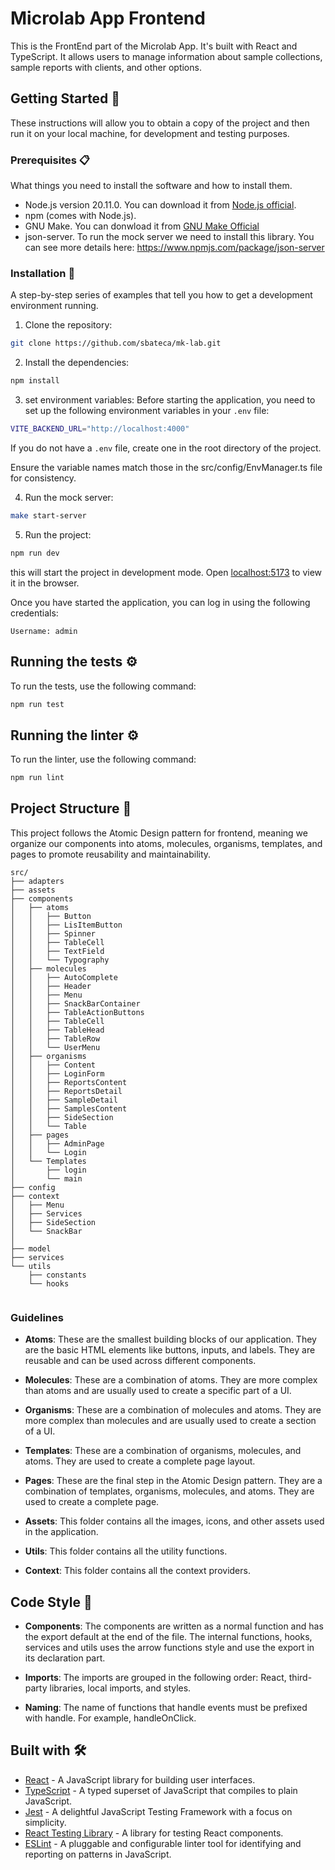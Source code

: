 # Microlab App Frontend

This is the FrontEnd part of the Microlab App. It's built with React and TypeScript. It allows users to manage information about sample collections, sample reports with clients, and other options.

## Getting Started 🚀

These instructions will allow you to obtain a copy of the project and then run it on your local machine, for development and testing purposes.

### Prerequisites 📋

What things you need to install the software and how to install them.

- Node.js version 20.11.0. You can download it from [Node.js official](https://nodejs.org/).
- npm (comes with Node.js).
- GNU Make. You can donwload it from [GNU Make Official](https://www.gnu.org/software/make/)
- json-server. To run the mock server we need to install this library. You can see more details here: https://www.npmjs.com/package/json-server

### Installation 🔧

A step-by-step series of examples that tell you how to get a development environment running.


1. Clone the repository:
```bash
git clone https://github.com/sbateca/mk-lab.git
```
2. Install the dependencies:
```bash
npm install
```
3. set environment variables:
Before starting the application, you need to set up the following environment variables in your `.env` file:
```bash
VITE_BACKEND_URL="http://localhost:4000"
```
If you do not have a `.env` file, create one in the root directory of the project.

Ensure the variable names match those in the src/config/EnvManager.ts file for consistency.


4. Run the mock server:
```bash
make start-server
```
5. Run the project:
```bash
npm run dev
```
this will start the project in development mode. Open [ localhost:5173]( http://localhost:5173/) to view it in the browser.


Once you have started the application, you can log in using the following credentials:
```
Username: admin
```

## Running the tests ⚙️

To run the tests, use the following command:
  
  ```bash
  npm run test
  ```

## Running the linter ⚙️

To run the linter, use the following command:
  
  ```bash
  npm run lint
  ```
## Project Structure 📁

This project follows the Atomic Design pattern for frontend, meaning we organize our components into atoms, molecules, organisms, templates, and pages to promote reusability and maintainability.

```
src/
├── adapters
├── assets
├── components
│   ├── atoms
│   │   ├── Button
│   │   ├── LisItemButton
│   │   ├── Spinner
│   │   ├── TableCell
│   │   ├── TextField
│   │   └── Typography
│   ├── molecules
│   │   ├── AutoComplete
│   │   ├── Header
│   │   ├── Menu
│   │   ├── SnackBarContainer
│   │   ├── TableActionButtons
│   │   ├── TableCell
│   │   ├── TableHead
│   │   ├── TableRow
│   │   └── UserMenu
│   ├── organisms
│   │   ├── Content
│   │   ├── LoginForm
│   │   ├── ReportsContent
│   │   ├── ReportsDetail
│   │   ├── SampleDetail
│   │   ├── SamplesContent
│   │   ├── SideSection
│   │   └── Table
│   ├── pages
│   │   ├── AdminPage
│   │   └── Login
│   └── Templates
│       ├── login
│       └── main
├── config
├── context
│   ├── Menu
│   ├── Services
│   ├── SideSection
│   └── SnackBar
│
├── model
├── services
└── utils
    ├── constants
    └── hooks
  
```

### Guidelines 

- **Atoms**: These are the smallest building blocks of our application. They are the basic HTML elements like buttons, inputs, and labels. They are reusable and can be used across different components.

- **Molecules**: These are a combination of atoms. They are more complex than atoms and are usually used to create a specific part of a UI.

- **Organisms**: These are a combination of molecules and atoms. They are more complex than molecules and are usually used to create a section of a UI.

- **Templates**: These are a combination of organisms, molecules, and atoms. They are used to create a complete page layout.

- **Pages**: These are the final step in the Atomic Design pattern. They are a combination of templates, organisms, molecules, and atoms. They are used to create a complete page.

- **Assets**: This folder contains all the images, icons, and other assets used in the application.

- **Utils**: This folder contains all the utility functions.

- **Context**: This folder contains all the context providers.

## Code Style 🎨

- **Components**: The components are written as a normal function and has the export default at the end of the file. The internal functions, hooks, services and utils uses the arrow functions style and use the export in its declaration part.

- **Imports**: The imports are grouped in the following order: React, third-party libraries, local imports, and styles.


- **Naming**: The name of functions that handle events must be prefixed with handle. For example, handleOnClick.

## Built with 🛠️

- [React](https://reactjs.org/) - A JavaScript library for building user interfaces.
- [TypeScript](https://www.typescriptlang.org/) - A typed superset of JavaScript that compiles to plain JavaScript.
- [Jest](https://jestjs.io/) - A delightful JavaScript Testing Framework with a focus on simplicity.
- [React Testing Library](https://testing-library.com/docs/react-testing-library/intro/) - A library for testing React components.
- [ESLint](https://eslint.org/) - A pluggable and configurable linter tool for identifying and reporting on patterns in JavaScript.
